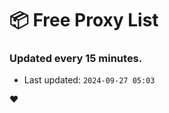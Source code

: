 # :package: Free Proxy List
### Updated every 15 minutes.

- Last updated: `2024-09-27 05:03`

:heart:
